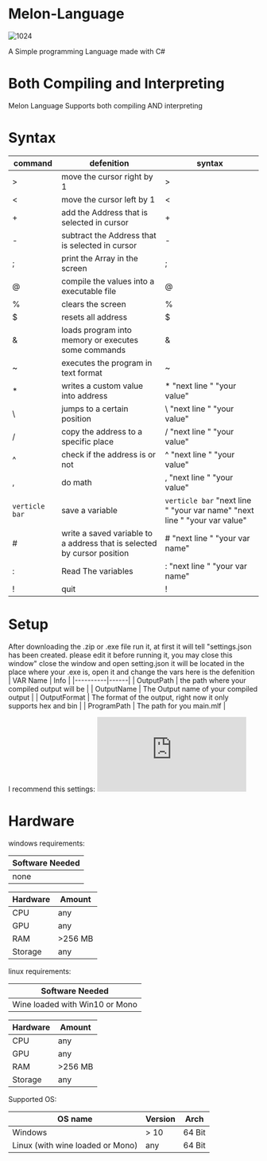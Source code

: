 # Melon-Language
![1024](https://user-images.githubusercontent.com/69463173/147674965-4bb92dc4-252e-44f2-a7f8-0dce3c5f05bf.png)

A Simple programming Language made with C#

# Both Compiling and Interpreting
Melon Language Supports both compiling AND interpreting

# Syntax

| command | defenition                                                               |                           syntax |
|---------|--------------------------------------------------------------------------|----------------------------------|
|  >   | move the cursor right by 1                                                  |                              > |
|  <   | move the cursor left by 1                                                   |                              < |
|  +   | add the Address that is selected in cursor                                  |                              + |
|  -   | subtract the Address that is selected in cursor                             |                              - |
|  ;   | print the Array in the screen                                               |                              ; |
|  @   | compile the values into a executable file                                   |                              @ |
|  %   | clears the screen                                                           |                              % |
|  $   | resets all address                                                          |                              $ |
|  &   | loads program into memory or executes some commands                         |                              & |
|  ~   | executes the program in text format                                         |                              ~ |
|  *   | writes a custom value into address                                          |                 * "next line " "your value" |
|  \   | jumps to a certain position                                                 |                 \ "next line " "your value" |
|  /   | copy the address to a specific place                                        |                 / "next line " "your value" |
|  ^   | check if the address is <your value> or not                                 |                 ^ "next line " "your value" |
|  ,   | do math                                                                     |                 , "next line " "your value" |
|  `verticle bar`   | save a variable                                                |            `verticle bar`  "next line " "your var name" "next line " "your var value" |
|  #   | write a saved variable to a address that is selected by cursor position     |                 # "next line " "your var name" |
|  :   | Read The variables                                                          |                 : "next line " "your var name" |
|  !   | quit                                                                        |                              ! |
  

# Setup
After downloading the .zip or .exe file run it, at first it will tell "settings.json has been created. please edit it before running it, you may close this window"
close the window and open setting.json it will be located in the place where your .exe is, open it and change the vars here is the defenition
| VAR Name | Info |
|----------|------|
| OutputPath | the path where your compiled output will be |
| OutputName | The Output name of your compiled output |
| OutputFormat | The format of the output, right now it only supports hex and bin |
| ProgramPath | The path for you main.mlf |
  
I recommend this settings: ![setting.json](https://github.com/pradosh-arduino/Melon-Language/blob/main/settings.json)
  
# Hardware
  windows requirements:
  
  |Software Needed |
  |----------------|
  | none |
    
  | Hardware | Amount |
  |----------|--------|
  |CPU | any |
  | GPU | any |
  | RAM | >256 MB |
  | Storage | any |

  linux requirements:
  
  |Software Needed |
  |----------------|
  | Wine loaded with Win10 or Mono |
  
  | Hardware | Amount |
  |----------|--------|
  |CPU | any |
  | GPU | any |
  | RAM | >256 MB |
  | Storage | any |
  
  Supported OS:
  
  | OS name | Version | Arch |
  |---------|---------| -----|
  | Windows | > 10 | 64 Bit |
  | Linux (with wine loaded or Mono) | any | 64 Bit |
  
